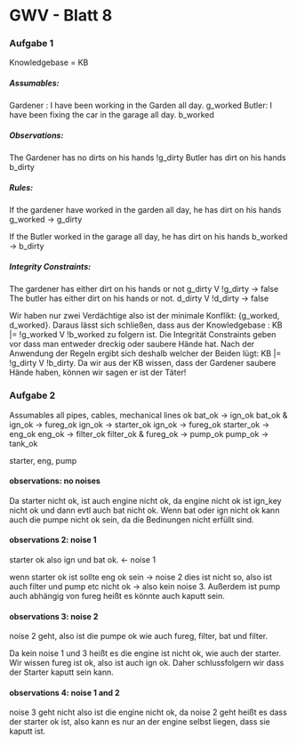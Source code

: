 # GWV - Blatt 8

### Aufgabe 1

Knowledgebase = KB

##### Assumables:

Gardener : I have been working in the Garden all day. g_worked
Butler: I have been fixing the car in the garage all day. b_worked

##### Observations:

The Gardener has no dirts on his hands !g_dirty
Butler has dirt on his hands b_dirty

##### Rules:

If the gardener have worked in the garden all day, he has dirt
on his hands g_worked -> g_dirty

If the Butler worked in the garage all day, he has dirt on his hands
b_worked -> b_dirty

##### Integrity Constraints:

The gardener has either dirt on his hands or not
g_dirty V !g_dirty -> false
The butler has either dirt on his hands or not.
d_dirty V !d_dirty -> false

Wir haben nur zwei Verdächtige also ist der minimale Konflikt:
{g_worked, d_worked}. Daraus lässt sich schließen, dass
aus der Knowledgebase : KB |= !g_worked V !b_worked zu folgern ist.
Die Integrität Constraints geben vor dass man entweder dreckig oder saubere 
Hände hat.
Nach der Anwendung der Regeln ergibt sich deshalb welcher der Beiden
lügt: KB |= !g_dirty V !b_dirty. Da wir aus der KB wissen, dass 
der Gardener saubere Hände haben, können wir sagen er ist der Täter!

### Aufgabe 2

Assumables all pipes, cables, mechanical lines ok
bat_ok -> ign_ok 
bat_ok & ign_ok -> fureg_ok
ign_ok -> starter_ok
ign_ok -> fureg_ok
starter_ok -> eng_ok
eng_ok -> filter_ok
filter_ok & fureg_ok -> pump_ok
pump_ok -> tank_ok

starter, eng, pump

#### observations: no noises

Da starter nicht ok, ist auch engine nicht ok, da engine nicht ok
ist ign_key nicht ok und dann evtl auch bat nicht ok. Wenn bat oder
ign nicht ok kann auch die pumpe nicht ok sein, da die Bedinungen nicht
erfüllt sind.

#### observations 2: noise 1

starter ok also ign und bat ok. <- noise 1

wenn starter ok ist sollte eng ok sein -> noise 2
dies ist nicht so, also ist auch filter und pump etc
nicht ok -> also kein noise 3. Außerdem ist pump auch abhängig
von fureg heißt es könnte auch kaputt sein.

#### observations 3: noise 2

noise 2 geht, also ist die pumpe ok wie auch fureg, filter, bat und filter.

Da kein noise 1 und 3 heißt es die engine ist nicht ok, wie auch der starter.
Wir wissen fureg ist ok, also ist auch ign ok.
Daher schlussfolgern wir dass der Starter kaputt sein kann.

#### observations 4: noise 1 and 2

noise 3 geht nicht also ist die engine nicht ok, da noise 2 geht
heißt es dass der starter ok ist, also kann es nur an der engine
selbst liegen, dass sie kaputt ist.